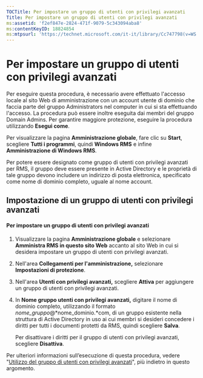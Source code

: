 ```yaml
---
TOCTitle: Per impostare un gruppo di utenti con privilegi avanzati
Title: Per impostare un gruppo di utenti con privilegi avanzati
ms:assetid: 'f2ef847e-2824-471f-9079-5c343094aba8'
ms:contentKeyID: 18824854
ms:mtpsurl: 'https://technet.microsoft.com/it-it/library/Cc747798(v=WS.10)'
---
```


Per impostare un gruppo di utenti con privilegi avanzati
========================================================

Per eseguire questa procedura, è necessario avere effettuato l'accesso locale al sito Web di amministrazione con un account utente di dominio che faccia parte del gruppo Administrators nel computer in cui si sta effettuando l'accesso. La procedura può essere inoltre eseguita dai membri del gruppo Domain Admins. Per garantire maggiore protezione, eseguire la procedura utilizzando **Esegui come**.

Per visualizzare la pagina **Amministrazione globale**, fare clic su **Start**, scegliere **Tutti i programmi**, quindi **Windows RMS** e infine **Amministrazione di Windows RMS**.

Per potere essere designato come gruppo di utenti con privilegi avanzati per RMS, il gruppo deve essere presente in Active Directory e le proprietà di tale gruppo devono includere un indirizzo di posta elettronica, specificato come nome di dominio completo, uguale al nome account.

Impostazione di un gruppo di utenti con privilegi avanzati
----------------------------------------------------------

#### Per impostare un gruppo di utenti con privilegi avanzati

1.  Visualizzare la pagina **Amministrazione globale** e selezionare **Amministra RMS in questo sito Web** accanto al sito Web in cui si desidera impostare un gruppo di utenti con privilegi avanzati.

2.  Nell'area **Collegamenti per l'amministrazione,** selezionare **Impostazioni di protezione**.

3.  Nell'area **Utenti con privilegi avanzati,** scegliere **Attiva** per aggiungere un gruppo di utenti con privilegi avanzati.

4.  In **Nome gruppo utenti con privilegi avanzati,** digitare il nome di dominio completo, utilizzando il formato *nome\_gruppo*@*nome\_dominio.*com, di un gruppo esistente nella struttura di Active Directory in uso ai cui membri si desideri concedere i diritti per tutti i documenti protetti da RMS, quindi scegliere **Salva**.

    Per disattivare i diritti per il gruppo di utenti con privilegi avanzati, scegliere **Disattiva**.

Per ulteriori informazioni sull’esecuzione di questa procedura, vedere "[Utilizzo del gruppo di utenti con privilegi avanzati](https://technet.microsoft.com/0febcb3e-7124-4e51-971a-1013b928d33b)", più indietro in questo argomento.
